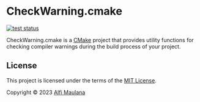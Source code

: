 # CheckWarning.cmake

[![test status](https://img.shields.io/github/actions/workflow/status/threeal/CheckWarning.cmake/test.yaml?branch=main)](https://github.com/threeal/CheckWarning.cmake/actions/workflows/test.yaml)

CheckWarning.cmake is a [CMake](https://cmake.org) project that provides utility functions for checking compiler warnings during the build process of your project.

## License

This project is licensed under the terms of the [MIT License](./LICENSE).

Copyright © 2023 [Alfi Maulana](https://github.com/threeal)